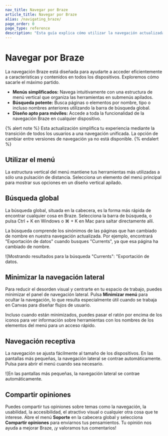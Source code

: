 ```yaml
---
nav_title: Navegar por Braze
article_title: Navegar por Braze
alias: /navigating_braze/
page_order: 0
page_type: reference
description: "Esta guía explica cómo utilizar la navegación actualizada."
---
```


# Navegar por Braze

La navegación Braze está diseñada para ayudarte a acceder eficientemente a características y contenidos en todos los dispositivos. Exploremos cómo sacarle el máximo partido.

- **Menús simplificados:** Navega intuitivamente con una estructura de menú vertical que organiza las herramientas en submenús apilados.
- **Búsqueda potente:** Busca páginas o elementos por nombre, tipo o incluso nombres anteriores utilizando la barra de búsqueda global.
- **Diseño apto para móviles:** Accede a toda la funcionalidad de la navegación Braze en cualquier dispositivo.

{% alert note %}
Esta actualización simplifica tu experiencia mediante la transición de todos los usuarios a una navegación unificada. La opción de cambiar entre versiones de navegación ya no está disponible.
{% endalert %}

## Utilizar el menú

La estructura vertical del menú mantiene tus herramientas más utilizadas a sólo una pulsación de distancia. Selecciona un elemento del menú principal para mostrar sus opciones en un diseño vertical apilado. 



## Búsqueda global

La búsqueda global, situada en la cabecera, es la forma más rápida de encontrar cualquier cosa en Braze. Selecciona la barra de búsqueda, o pulsa Ctrl + K en Windows o ⌘ + K en Mac para saltar directamente allí. 



La búsqueda comprende los sinónimos de las páginas que han cambiado de nombre en nuestra navegación actualizada. Por ejemplo, encontrará "Exportación de datos" cuando busques "Currents", ya que esa página ha cambiado de nombre.

![Mostrando resultados para la búsqueda "Currents": "Exportación de datos. 

## Minimizar la navegación lateral

Para reducir el desorden visual y centrarte en tu espacio de trabajo, puedes minimizar el panel de navegación lateral. Pulsa **Minimizar menú** para ocultar la navegación, lo que resulta especialmente útil cuando se trabaja en Canvas para diseñar flujos de usuario. 



Incluso cuando están minimizados, puedes pasar el ratón por encima de los iconos para ver información sobre herramientas con los nombres de los elementos del menú para un acceso rápido.



## Navegación receptiva

La navegación se ajusta fácilmente al tamaño de los dispositivos. En las pantallas más pequeñas, la navegación lateral se contrae automáticamente. Pulsa <i class="fa-solid fa-bars" aria-label="Abrir menú de navegación"></i> para abrir el menú cuando sea necesario. 

![En las pantallas más pequeñas, la navegación lateral se contrae automáticamente. 

## Compartir opiniones

Puedes compartir tus opiniones sobre temas como la navegación, la usabilidad, la accesibilidad, el atractivo visual o cualquier otra cosa que te interese. Abre el menú **Soporte** en la cabecera global y selecciona **Compartir opiniones** para enviarnos tus pensamientos. Tu opinión nos ayuda a mejorar Braze, ¡y valoramos tus comentarios!



